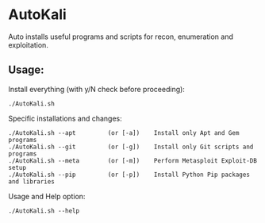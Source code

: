# AutoKali
Auto installs useful programs and scripts for recon, enumeration and exploitation.

## Usage:
Install everything (with y/N check before proceeding):

    ./AutoKali.sh
    
Specific installations and changes:

    ./AutoKali.sh --apt         (or [-a])    Install only Apt and Gem programs
    ./AutoKali.sh --git         (or [-g])    Install only Git scripts and programs
    ./AutoKali.sh --meta        (or [-m])    Perform Metasploit Exploit-DB setup
    ./AutoKali.sh --pip         (or [-p])    Install Python Pip packages and libraries
    
Usage and Help option:

    ./AutoKali.sh --help
